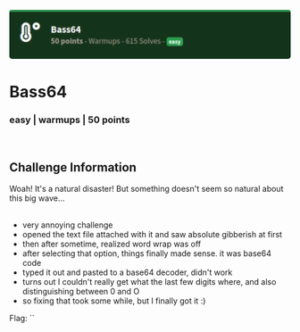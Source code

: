 ![](images/4-header.png)

# Bass64
### easy | warmups | 50 points  
<br/>

## Challenge Information
Woah! It's a natural disaster! But something doesn't seem so natural about this big wave...
<br/><br />

- very annoying challenge
- opened the text file attached with it and saw absolute gibberish at first
- then after sometime, realized word wrap was off
- after selecting that option, things finally made sense. it was base64 code
- typed it out and pasted to a base64 decoder, didn't work
- turns out I couldn't really get what the last few digits where, and also distinguishing between 0 and O
- so fixing that took some while, but I finally got it :)

Flag: ``